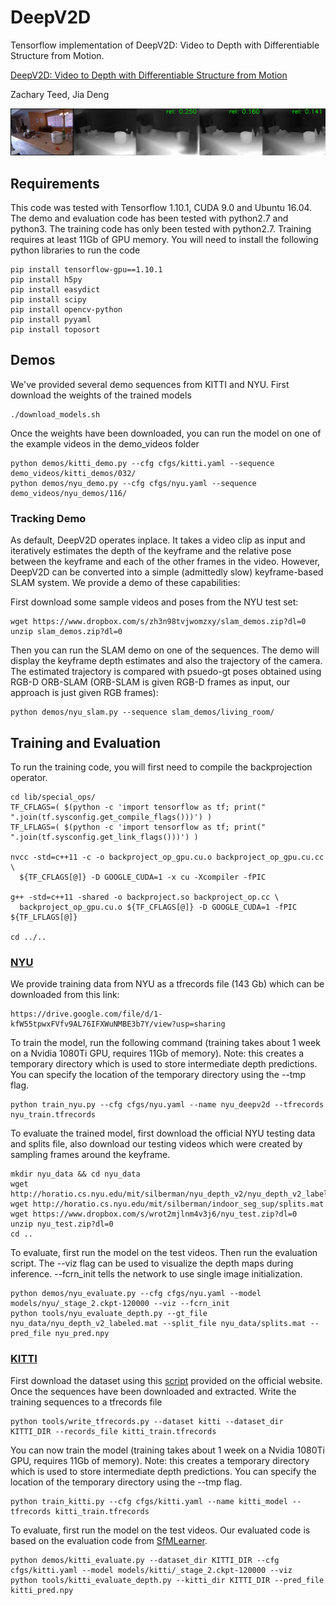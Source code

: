 # DeepV2D
Tensorflow implementation of DeepV2D: Video to Depth with Differentiable Structure from Motion.

[DeepV2D: Video to Depth with Differentiable Structure from Motion](https://arxiv.org/abs/1812.04605)

Zachary Teed, Jia Deng

![Test Image 1](343.png)

## Requirements
This code was tested with Tensorflow 1.10.1, CUDA 9.0 and Ubuntu 16.04. The demo and evaluation code has been tested with python2.7 and python3. The training code has only been tested with python2.7. Training requires at least 11Gb of GPU memory. You will need to install the following python libraries to run the code

  ```Shell
  pip install tensorflow-gpu==1.10.1
  pip install h5py
  pip install easydict
  pip install scipy
  pip install opencv-python
  pip install pyyaml
  pip install toposort
  ```

## Demos
We've provided several demo sequences from KITTI and NYU. First download the weights of the trained models
  ```Shell
  ./download_models.sh
  ```

Once the weights have been downloaded, you can run the model on one of the example videos in the demo_videos folder
  ```Shell
  python demos/kitti_demo.py --cfg cfgs/kitti.yaml --sequence demo_videos/kitti_demos/032/
  python demos/nyu_demo.py --cfg cfgs/nyu.yaml --sequence demo_videos/nyu_demos/116/
  ```

### Tracking Demo
As default, DeepV2D operates inplace. It takes a video clip as input and iteratively estimates the depth of the keyframe and the relative pose between the keyframe and each of the other frames in the video.  However, DeepV2D can be converted into a simple (admittedly slow) keyframe-based SLAM system. We provide a demo of these capabilities:

First download some sample videos and poses from the NYU test set:

  ```Shell
  wget https://www.dropbox.com/s/zh3n98tvjwomzxy/slam_demos.zip?dl=0
  unzip slam_demos.zip?dl=0
  ```

Then you can run the SLAM demo on one of the sequences. The demo will display the keyframe depth estimates and also the trajectory of the camera. The estimated trajectory is compared with psuedo-gt poses obtained using RGB-D ORB-SLAM (ORB-SLAM is given RGB-D frames as input, our approach is just given RGB frames):

  ```Shell
  python demos/nyu_slam.py --sequence slam_demos/living_room/
  ```



## Training and Evaluation

To run the training code, you will first need to compile the backprojection operator.

  ```Shell
  cd lib/special_ops/
  TF_CFLAGS=( $(python -c 'import tensorflow as tf; print(" ".join(tf.sysconfig.get_compile_flags()))') )
  TF_LFLAGS=( $(python -c 'import tensorflow as tf; print(" ".join(tf.sysconfig.get_link_flags()))') )

  nvcc -std=c++11 -c -o backproject_op_gpu.cu.o backproject_op_gpu.cu.cc \
    ${TF_CFLAGS[@]} -D GOOGLE_CUDA=1 -x cu -Xcompiler -fPIC

  g++ -std=c++11 -shared -o backproject.so backproject_op.cc \
    backproject_op_gpu.cu.o ${TF_CFLAGS[@]} -D GOOGLE_CUDA=1 -fPIC ${TF_LFLAGS[@]}

  cd ../..
  ```

### [NYU](https://cs.nyu.edu/~silberman/datasets/nyu_depth_v2.html)

We provide training data from NYU as a tfrecords file (143 Gb) which can be downloaded from this link:
  ```Shell
  https://drive.google.com/file/d/1-kfW55tpwxFVfv9AL76IFXWuNMBE3b7Y/view?usp=sharing
  ```
To train the model, run the following command (training takes about 1 week on a Nvidia 1080Ti GPU, requires 11Gb of memory). Note: this creates a temporary directory which is used to store intermediate depth predictions. You can specify the location of the temporary directory using the --tmp flag.

  ```Shell
  python train_nyu.py --cfg cfgs/nyu.yaml --name nyu_deepv2d --tfrecords nyu_train.tfrecords
  ```

To evaluate the trained model, first download the official NYU testing data and splits file, also download our testing videos which were created by sampling frames around the keyframe.

  ```Shell
  mkdir nyu_data && cd nyu_data
  wget http://horatio.cs.nyu.edu/mit/silberman/nyu_depth_v2/nyu_depth_v2_labeled.mat
  wget http://horatio.cs.nyu.edu/mit/silberman/indoor_seg_sup/splits.mat
  wget https://www.dropbox.com/s/wrot2mjlnm4v3j6/nyu_test.zip?dl=0
  unzip nyu_test.zip?dl=0
  cd ..
  ```

To evaluate, first run the model on the test videos. Then run the evaluation script. The --viz flag can be used to visualize the depth maps during inference. --fcrn_init tells the network to use single image initialization.

  ```Shell
  python demos/nyu_evaluate.py --cfg cfgs/nyu.yaml --model models/nyu/_stage_2.ckpt-120000 --viz --fcrn_init
  python tools/nyu_evaluate_depth.py --gt_file nyu_data/nyu_depth_v2_labeled.mat --split_file nyu_data/splits.mat --pred_file nyu_pred.npy
  ```

### [KITTI](http://www.cvlibs.net/datasets/kitti/)

First download the dataset using this [script](http://www.cvlibs.net/download.php?file=raw_data_downloader.zip) provided on the official website. Once the sequences have been downloaded and extracted. Write the training sequences to a tfrecords file


  ```Shell
  python tools/write_tfrecords.py --dataset kitti --dataset_dir KITTI_DIR --records_file kitti_train.tfrecords
  ```

You can now train the model (training takes about 1 week on a Nvidia 1080Ti GPU, requires 11Gb of memory). Note: this creates a temporary directory which is used to store intermediate depth predictions. You can specify the location of the temporary directory using the --tmp flag.

  ```Shell
  python train_kitti.py --cfg cfgs/kitti.yaml --name kitti_model --tfrecords kitti_train.tfrecords
  ```

To evaluate, first run the model on the test videos. Our evaluated code is based on the evaluation code from [SfMLearner](https://github.com/tinghuiz/SfMLearner).


  ```Shell
  python demos/kitti_evaluate.py --dataset_dir KITTI_DIR --cfg cfgs/kitti.yaml --model models/kitti/_stage_2.ckpt-120000 --viz
  python tools/kitti_evaluate_depth.py --kitti_dir KITTI_DIR --pred_file kitti_pred.npy
  ```
